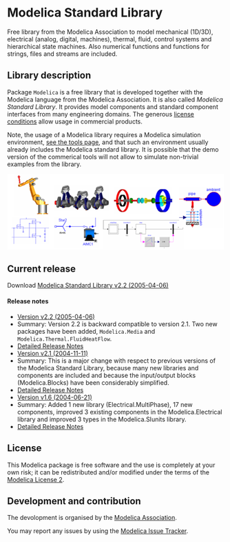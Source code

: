 # Modelica Standard Library

Free library from the Modelica Association to model mechanical (1D/3D), electrical (analog, digital, machines), thermal, fluid, control systems and hierarchical state machines. Also numerical functions and functions for strings, files and streams are included.

## Library description

Package `Modelica` is a free library that is developed together with the Modelica language from the Modelica Association. It is also called *Modelica Standard Library*. It provides model components and standard component interfaces from many engineering domains. The generous [license conditions](https://www.modelica.org/licenses/ModelicaLicense2) allow usage in commercial products.

Note, the usage of a Modelica library requires a Modelica simulation environment, [see the tools page](https://www.modelica.org/tools/), and that such an environment usually already includes the Modelica standard library. It is possible that the demo version of the commerical tools will not allow to simulate non-trivial examples from the library.

![ModelicaLibraries](ModelicaLibraries.png)


## Current release

Download [Modelica Standard Library v2.2 (2005-04-06)](../../archive/v2.2.zip)

#### Release notes

*  [Version v2.2 (2005-04-06)](../../archive/v2.2.zip)
 * Summary: Version 2.2 is backward compatible to version 2.1. Two new packages have been added, `Modelica.Media` and `Modelica.Thermal.FluidHeatFlow`.
 * [Detailed Release Notes](http://htmlpreview.github.com/?https://github.com/modelica/ModelicaStandardLibrary/blob/release/Modelica%202.2/help/Modelica.UsersGuide.ReleaseNotes.Version_2_2.html)
*  [Version v2.1 (2004-11-11)](../../archive/v2.1.zip)
 * Summary: This is a major change with respect to previous versions of the Modelica Standard Library, because many new libraries and components are included and because the input/output blocks (Modelica.Blocks) have been considerably simplified.
 * [Detailed Release Notes](http://htmlpreview.github.com/?https://github.com/modelica/ModelicaStandardLibrary/blob/release/Modelica%202.2/help/Modelica.UsersGuide.ReleaseNotes.Version_2_1.html)
*  [Version v1.6 (2004-06-21)](../../archive/v1.6.zip)
 * Summary: Added 1 new library (Electrical.MultiPhase), 17 new components, improved 3 existing components in the Modelica.Electrical library and improved 3 types in the Modelica.SIunits library.
 * [Detailed Release Notes](http://htmlpreview.github.com/?https://github.com/modelica/ModelicaStandardLibrary/blob/release/Modelica%202.2/help/Modelica.UsersGuide.ReleaseNotes.Version_1_6.html)


## License

This Modelica package is free software and the use is completely at your own risk;
it can be redistributed and/or modified under the terms of the [Modelica License 2](https://modelica.org/licenses/ModelicaLicense2).

## Development and contribution
The devolopment is organised by the [Modelica Association](https://www.modelica.org/association).

You may report any issues by using the [Modelica Issue Tracker](https://trac.modelica.org/Modelica/newticket).
